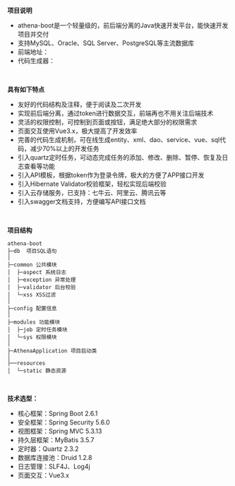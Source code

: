 **项目说明** 
- athena-boot是一个轻量级的，前后端分离的Java快速开发平台，能快速开发项目并交付
- 支持MySQL、Oracle、SQL Server、PostgreSQL等主流数据库
- 前端地址：
- 代码生成器：
<br>

**具有如下特点** 
- 友好的代码结构及注释，便于阅读及二次开发
- 实现前后端分离，通过token进行数据交互，前端再也不用关注后端技术
- 灵活的权限控制，可控制到页面或按钮，满足绝大部分的权限需求
- 页面交互使用Vue3.x，极大提高了开发效率
- 完善的代码生成机制，可在线生成entity、xml、dao、service、vue、sql代码，减少70%以上的开发任务
- 引入quartz定时任务，可动态完成任务的添加、修改、删除、暂停、恢复及日志查看等功能
- 引入API模板，根据token作为登录令牌，极大的方便了APP接口开发
- 引入Hibernate Validator校验框架，轻松实现后端校验
- 引入云存储服务，已支持：七牛云、阿里云、腾讯云等
- 引入swagger文档支持，方便编写API接口文档
<br> 

**项目结构** 
```
athena-boot
├─db  项目SQL语句
│
├─common 公共模块
│  ├─aspect 系统日志
│  ├─exception 异常处理
│  ├─validator 后台校验
│  └─xss XSS过滤
│ 
├─config 配置信息
│ 
├─modules 功能模块
│  ├─job 定时任务模块
│  └─sys 权限模块
│ 
├─AthenaApplication 项目启动类
│  
├──resources 
│  └─static 静态资源

```
<br>

**技术选型：** 
- 核心框架：Spring Boot 2.6.1
- 安全框架：Spring Security 5.6.0
- 视图框架：Spring MVC 5.3.13
- 持久层框架：MyBatis 3.5.7
- 定时器：Quartz 2.3.2
- 数据库连接池：Druid 1.2.8
- 日志管理：SLF4J、Log4j
- 页面交互：Vue3.x 
<br> 

